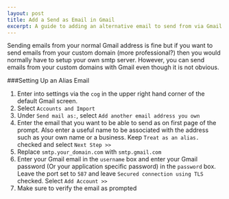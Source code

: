 ```yaml
---
layout: post
title: Add a Send as Email in Gmail
excerpt: A guide to adding an alternative email to send from via Gmail.
---
```

Sending emails from your normal Gmail address is fine but if you want to send emails
from your custom domain (more professional?) then you would normally have to setup 
your own smtp server. However, you can send emails from your custom domains with Gmail 
even though it is not obvious.
 

###Setting Up an Alias Email
1. Enter into settings via the `cog` in the upper right 
hand corner of the default Gmail screen.
2. Select `Accounts and Import`
3. Under `Send mail as:`, select `Add another email address you own`
4. Enter the email that you want to be able to send as on first page of the 
prompt. Also enter a useful name to be associated with the address 
such as your own name or a business. Keep `Treat as an alias.` checked and select `Next Step >>`
5. Replace `smtp.your_domain.com` with `smtp.gmail.com`
6. Enter your Gmail email in the `username` box and enter your Gmail 
password (Or your application specific password) in the `password` box. Leave the port set to `587` 
and leave `Secured connection using TLS` checked. Select `Add Account >>`
7. Make sure to verify the email as prompted